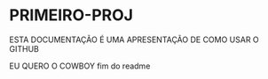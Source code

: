 # PRIMEIRO-PROJ

ESTA DOCUMENTAÇÃO É UMA APRESENTAÇÃO DE COMO USAR O GITHUB

EU QUERO O COWBOY
fim do readme
